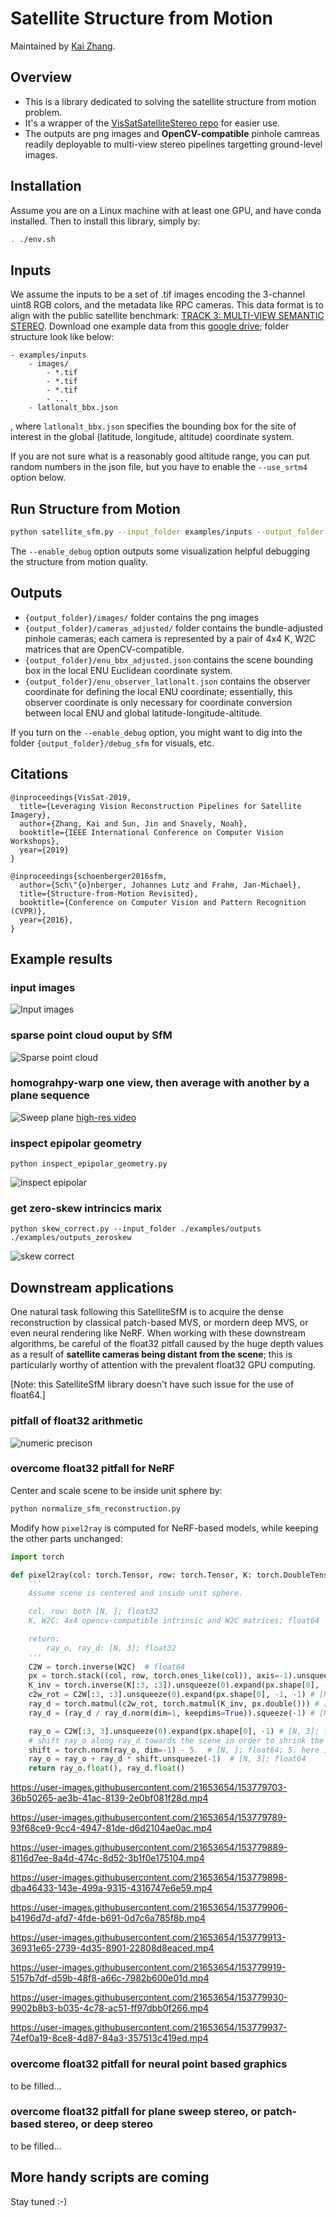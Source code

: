 # Satellite Structure from Motion

Maintained by [Kai Zhang](https://kai-46.github.io/website/). 

## Overview
- This is a library dedicated to solving the satellite structure from motion problem.
- It's a wrapper of the [VisSatSatelliteStereo repo](https://github.com/Kai-46/VisSatSatelliteStereo) for easier use.
- The outputs are png images and **OpenCV-compatible** pinhole camreas readily deployable to multi-view stereo pipelines targetting ground-level images.

## Installation
Assume you are on a Linux machine with at least one GPU, and have conda installed. Then to install this library, simply by:
```bash
. ./env.sh
```

## Inputs
We assume the inputs to be a set of .tif images encoding the 3-channel uint8 RGB colors, and the metadata like RPC cameras. 
This data format is to align with the public satellite benchmark: [TRACK 3: MULTI-VIEW SEMANTIC STEREO](https://ieee-dataport.org/open-access/data-fusion-contest-2019-dfc2019).
Download one example data from this [google drive](https://drive.google.com/drive/folders/11UeurSa-dyfaRUIdUZFfNBAyd3jN7D46?usp=sharing); folder structure look like below:


```
- examples/inputs
    - images/
        - *.tif
        - *.tif
        - *.tif
        - ...
    - latlonalt_bbx.json
```
, where ```latlonalt_bbx.json``` specifies the bounding box for the site of interest in the global (latitude, longitude, altitude) coordinate system. 

If you are not sure what is a reasonably good altitude range, you can put random numbers in the json file, but you have to enable the ```--use_srtm4``` option below.  

## Run Structure from Motion
```bash
python satellite_sfm.py --input_folder examples/inputs --output_folder examples/outputs --run_sfm [--use_srtm4] [--enable_debug]
```
The ```--enable_debug``` option outputs some visualization helpful debugging the structure from motion quality.

## Outputs
- ```{output_folder}/images/``` folder contains the png images
- ```{output_folder}/cameras_adjusted/``` folder contains the bundle-adjusted pinhole cameras; each camera is represented by a pair of 4x4 K, W2C matrices that are OpenCV-compatible.
- ```{output_folder}/enu_bbx_adjusted.json``` contains the scene bounding box in the local ENU Euclidean coordinate system.
- ```{output_folder}/enu_observer_latlonalt.json``` contains the observer coordinate for defining the local ENU coordinate; essentially, this observer coordinate is only necessary for coordinate conversion between local ENU and global latitude-longitude-altitude.

If you turn on the ```--enable_debug``` option, you might want to dig into the folder ```{output_folder}/debug_sfm``` for visuals, etc.

## Citations
```
@inproceedings{VisSat-2019,
  title={Leveraging Vision Reconstruction Pipelines for Satellite Imagery},
  author={Zhang, Kai and Sun, Jin and Snavely, Noah},
  booktitle={IEEE International Conference on Computer Vision Workshops},
  year={2019}
}

@inproceedings{schoenberger2016sfm,
  author={Sch\"{o}nberger, Johannes Lutz and Frahm, Jan-Michael},
  title={Structure-from-Motion Revisited},
  booktitle={Conference on Computer Vision and Pattern Recognition (CVPR)},
  year={2016},
}
```

## Example results
### input images
![Input images](./readme_resources/example_data.gif)
### sparse point cloud ouput by SfM
![Sparse point cloud](./readme_resources/example_data_sfm.gif)
### homograhpy-warp one view, then average with another by a plane sequence
![Sweep plane](./readme_resources/sweep_plane.gif)
[high-res video](https://drive.google.com/file/d/13TshDCsHTx0J7X6UFd0zglutQkD8NgyK/view?usp=sharing)
### inspect epipolar geometry
```
python inspect_epipolar_geometry.py
```
![inspect epipolar](./readme_resources/debug_epipolar.png)
### get zero-skew intrincics marix
```
python skew_correct.py --input_folder ./examples/outputs ./examples/outputs_zeroskew
```
![skew correct](./readme_resources/skew_correct.png)

## Downstream applications
One natural task following this SatelliteSfM is to acquire the dense reconstruction by classical patch-based MVS, or mordern deep MVS, or even neural rendering like NeRF. When working with these downstream algorithms, be careful of the float32 pitfall caused by the huge depth values as a result of **satellite cameras being distant from the scene**; this is particularly worthy of attention with the prevalent float32 GPU computing.  

[Note: this SatelliteSfM library doesn't have such issue for the use of float64.]

### pitfall of float32 arithmetic
![numeric precison](./readme_resources/numeric_precision.png)

### overcome float32 pitfall for NeRF
Center and scale scene to be inside unit sphere by:
```bash
python normalize_sfm_reconstruction.py
```
Modify how ```pixel2ray``` is computed for NeRF-based models, while keeping the other parts unchanged: 
```python
import torch

def pixel2ray(col: torch.Tensor, row: torch.Tensor, K: torch.DoubleTensor, W2C: torch.DoubleTensor):
    '''
    Assume scene is centered and inside unit sphere.

    col, row: both [N, ]; float32
    K, W2C: 4x4 opencv-compatible intrinsic and W2C matrices; float64

    return:
        ray_o, ray_d: [N, 3]; float32
    '''
    C2W = torch.inverse(W2C)  # float64
    px = torch.stack((col, row, torch.ones_like(col)), axis=-1).unsqueeze(-1)  # [N, 3, 1]; float64
    K_inv = torch.inverse(K[:3, :3]).unsqueeze(0).expand(px.shape[0], -1, -1)  # [N, 3, 3]; float64
    c2w_rot = C2W[:3, :3].unsqueeze(0).expand(px.shape[0], -1, -1) # [N, 3, 3]; float64
    ray_d = torch.matmul(c2w_rot, torch.matmul(K_inv, px.double())) # [N, 3, 1]; float64
    ray_d = (ray_d / ray_d.norm(dim=1, keepdims=True)).squeeze(-1) # [N, 3]; float64

    ray_o = C2W[:3, 3].unsqueeze(0).expand(px.shape[0], -1) # [N, 3]; float64
    # shift ray_o along ray_d towards the scene in order to shrink the huge depth
    shift = torch.norm(ray_o, dim=-1) - 5.  # [N, ]; float64; 5. here is a small margin
    ray_o = ray_o + ray_d * shift.unsqueeze(-1)  # [N, 3]; float64
    return ray_o.float(), ray_d.float()
```
<!-- ![novel view](./readme_resources/novel_view.gif) -->
https://user-images.githubusercontent.com/21653654/153779703-36b50265-ae3b-41ac-8139-2e0bf081f28d.mp4

https://user-images.githubusercontent.com/21653654/153779789-93f68ce9-9cc4-4947-81de-d6d2104ae0ac.mp4

https://user-images.githubusercontent.com/21653654/153779889-8116d7ee-8a4d-474c-8d52-3b1f0e175104.mp4

https://user-images.githubusercontent.com/21653654/153779898-dba46433-143e-499a-9315-4316747e6e59.mp4

https://user-images.githubusercontent.com/21653654/153779906-b4196d7d-afd7-4fde-b691-0d7c6a785f8b.mp4

https://user-images.githubusercontent.com/21653654/153779913-36931e65-2739-4d35-8901-22808d8eaced.mp4

https://user-images.githubusercontent.com/21653654/153779919-5157b7df-d59b-48f8-a66c-7982b600e01d.mp4

https://user-images.githubusercontent.com/21653654/153779930-9902b8b3-b035-4c78-ac51-ff97dbb0f266.mp4

https://user-images.githubusercontent.com/21653654/153779937-74ef0a19-8ce8-4d87-84a3-357513c419ed.mp4

### overcome float32 pitfall for neural point based graphics
to be filled...

### overcome float32 pitfall for plane sweep stereo, or patch-based stereo, or deep stereo
to be filled...

## More handy scripts are coming
Stay tuned :-)
